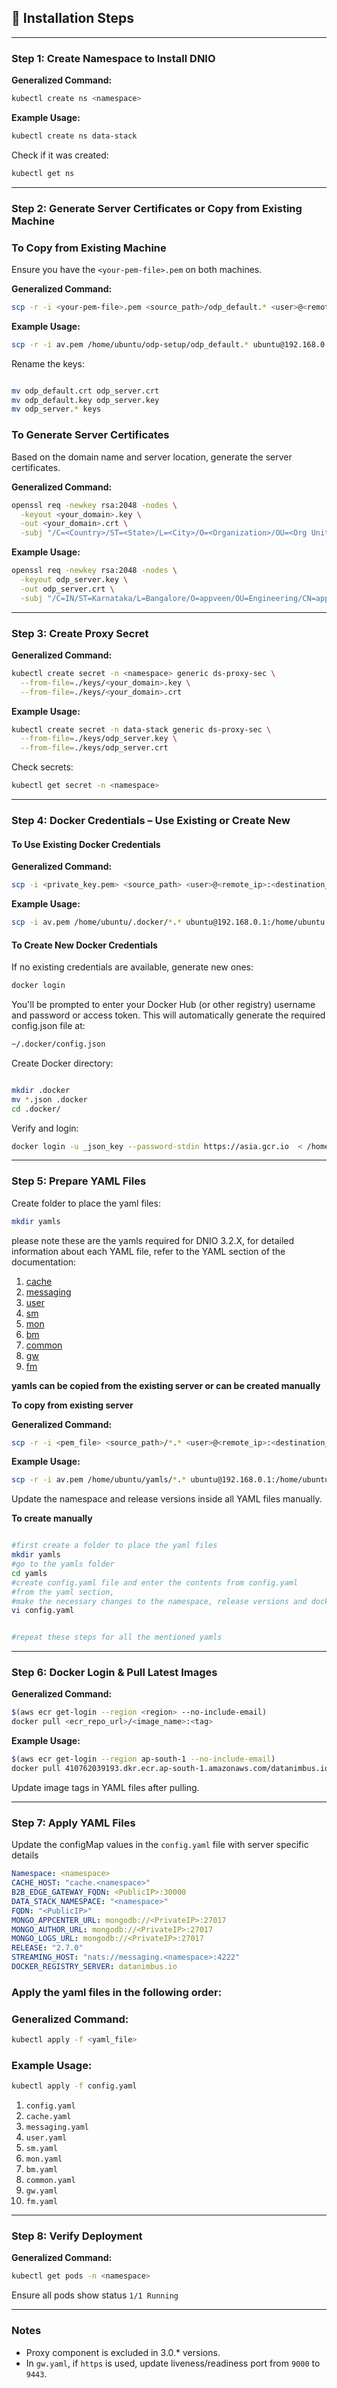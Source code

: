 ## 🚀 Installation Steps

---

### Step 1: Create Namespace to Install DNIO

**Generalized Command:**

```bash
kubectl create ns <namespace>
```

**Example Usage:**

```bash
kubectl create ns data-stack
```

Check if it was created:

```bash
kubectl get ns
```

---

### Step 2: Generate Server Certificates or Copy from Existing Machine

### To Copy from Existing Machine

Ensure you have the `<your-pem-file>.pem` on both machines.

**Generalized Command:**

```bash
scp -r -i <your-pem-file>.pem <source_path>/odp_default.* <user>@<remote_ip>:/home/ubuntu
```

**Example Usage:**

```bash
scp -r -i av.pem /home/ubuntu/odp-setup/odp_default.* ubuntu@192.168.0.1:/home/ubuntu
```

Rename the keys:

```bash

mv odp_default.crt odp_server.crt
mv odp_default.key odp_server.key
mv odp_server.* keys
```

### To Generate Server Certificates

Based on the domain name and server location, generate the server certificates.

**Generalized Command:**

```bash
openssl req -newkey rsa:2048 -nodes \
  -keyout <your_domain>.key \
  -out <your_domain>.crt \
  -subj "/C=<Country>/ST=<State>/L=<City>/O=<Organization>/OU=<Org Unit>/CN=<Common Name>"
```

**Example Usage:**

```bash
openssl req -newkey rsa:2048 -nodes \
  -keyout odp_server.key \
  -out odp_server.crt \
  -subj "/C=IN/ST=Karnataka/L=Bangalore/O=appveen/OU=Engineering/CN=appveen.com"
```

---

### Step 3: Create Proxy Secret

**Generalized Command:**

```bash
kubectl create secret -n <namespace> generic ds-proxy-sec \
  --from-file=./keys/<your_domain>.key \
  --from-file=./keys/<your_domain>.crt
```
**Example Usage:**

```bash
kubectl create secret -n data-stack generic ds-proxy-sec \
  --from-file=./keys/odp_server.key \
  --from-file=./keys/odp_server.crt
```

Check secrets:

```bash
kubectl get secret -n <namespace>
```

---

### Step 4: Docker Credentials – Use Existing or Create New

#### To Use Existing Docker Credentials

**Generalized Command:**

```bash
scp -i <private_key.pem> <source_path> <user>@<remote_ip>:<destination_path>
```

**Example Usage:**

```bash
scp -i av.pem /home/ubuntu/.docker/*.* ubuntu@192.168.0.1:/home/ubuntu
```

#### To Create New Docker Credentials
If no existing credentials are available, generate new ones:

```bash
docker login 
```
You'll be prompted to enter your Docker Hub (or other registry) username and password or access token. This will automatically generate the required config.json file at:
```bash 
~/.docker/config.json
```
Create Docker directory:

```bash

mkdir .docker
mv *.json .docker
cd .docker/
```

Verify and login:

```bash
docker login -u _json_key --password-stdin https://asia.gcr.io  < /home/ubuntu/.docker/data-stack-gcr-push-key.json
```

---

### Step 5: Prepare YAML Files 

Create folder to place the yaml files:

```bash
mkdir yamls
```
please note these are the yamls required for DNIO 3.2.X,
for detailed information about each YAML file, refer to the YAML section of the documentation:

1. [cache](/app/docs/yamls/cache)
2. [messaging](/app/docs/yamls/messaging)
3. [user](/app/docs/yamls/user)
4. [sm](/app/docs/yamls/sm)
5. [mon](/app/docs/yamls/mon)
6. [bm](/app/docs/yamls/bm)
7. [common](/app/docs/yamls/common)
8. [gw](/app/docs/yamls/gw)
9. [fm](/app/docs/yamls/fm)

__yamls can be copied from the existing server or can be created manually__

__To copy from existing server__

**Generalized Command:**

```bash
scp -r -i <pem_file> <source_path>/*.* <user>@<remote_ip>:<destination_path>
```

**Example Usage:**

```bash
scp -r -i av.pem /home/ubuntu/yamls/*.* ubuntu@192.168.0.1:/home/ubuntu/yamls
```

Update the namespace and release versions inside all YAML files manually.

__To create manually__
```bash

#first create a folder to place the yaml files
mkdir yamls 
#go to the yamls folder
cd yamls
#create config.yaml file and enter the contents from config.yaml 
#from the yaml section, 
#make the necessary changes to the namespace, release versions and docker image.
vi config.yaml


#repeat these steps for all the mentioned yamls

```

---

### Step 6: Docker Login & Pull Latest Images

**Generalized Command:**

```bash
$(aws ecr get-login --region <region> --no-include-email)
docker pull <ecr_repo_url>/<image_name>:<tag>
```

**Example Usage:**

```bash
$(aws ecr get-login --region ap-south-1 --no-include-email)
docker pull 410762039193.dkr.ecr.ap-south-1.amazonaws.com/datanimbus.io.bm:3.0.0
```

Update image tags in YAML files after pulling.

---

### Step 7: Apply YAML Files

Update the configMap values in the ```config.yaml``` file with server specific details
```yaml
Namespace: <namespace>
CACHE_HOST: "cache.<namespace>"
B2B_EDGE_GATEWAY_FQDN: <PublicIP>:30000
DATA_STACK_NAMESPACE: "<namespace>"
FQDN: "<PublicIP>"
MONGO_APPCENTER_URL: mongodb://<PrivateIP>:27017
MONGO_AUTHOR_URL: mongodb://<PrivateIP>:27017
MONGO_LOGS_URL: mongodb://<PrivateIP>:27017
RELEASE: "2.7.0"
STREAMING_HOST: "nats://messaging.<namespace>:4222"
DOCKER_REGISTRY_SERVER: datanimbus.io
```

### Apply the yaml files in the following order:

### Generalized Command:

```bash
kubectl apply -f <yaml_file>
```

### Example Usage:

```bash
kubectl apply -f config.yaml
```

1. `config.yaml`
2. `cache.yaml`
3. `messaging.yaml`
4.  `user.yaml`
5. `sm.yaml`
6. `mon.yaml`
7. `bm.yaml`
8. `common.yaml`
9. `gw.yaml`
10. `fm.yaml`

---

### Step 8: Verify Deployment

**Generalized Command:**

```bash
kubectl get pods -n <namespace>
```

Ensure all pods show status `1/1 Running`

---

### Notes

* Proxy component is excluded in 3.0.\* versions.
* In `gw.yaml`, if `https` is used, update liveness/readiness port from `9000` to `9443`.
